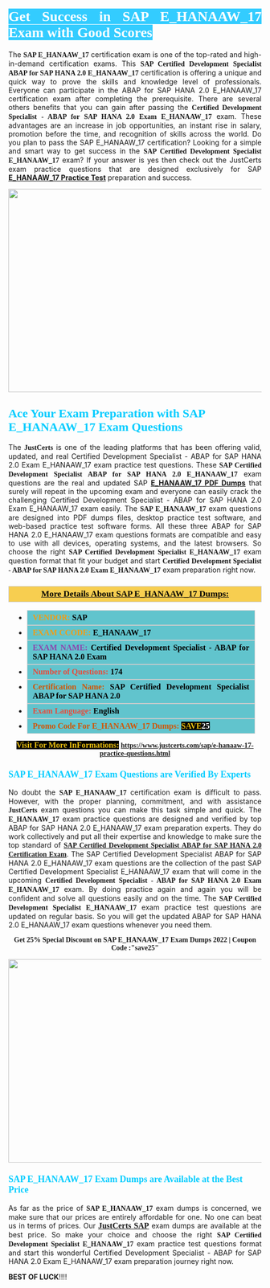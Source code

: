 <h1 style="text-align: justify;"><span style="color:#ffffff;"><span style="font-family:Georgia,serif;"><strong><span style="background-color:#33ccff;">Get Success in SAP E_HANAAW_17 Exam with Good Scores</span></strong></span></span></h1>

<p style="text-align: justify;">The <strong><span style="font-family:Georgia,serif;">SAP E_HANAAW_17</span></strong> certification exam is one of the top-rated and high-in-demand certification exams. This <span style="font-family:Georgia,serif;"><strong>SAP Certified Development Specialist ABAP for SAP HANA 2.0 E_HANAAW_17</strong></span> certification is offering a unique and quick way to prove the skills and knowledge level of professionals. Everyone can participate in the ABAP for SAP HANA 2.0 E_HANAAW_17 certification exam after completing the prerequisite. There are several others benefits that you can gain after passing the <span style="font-family:Georgia,serif;"><strong>Certified Development Specialist - ABAP for SAP HANA 2.0 Exam E_HANAAW_17</strong></span> exam. These advantages are an increase in job opportunities, an instant rise in salary, promotion before the time, and recognition of skills across the world. Do you plan to pass the SAP E_HANAAW_17 certification? Looking for a simple and smart way to get success in the <span style="font-family:Georgia,serif;"><strong>SAP Certified Development Specialist E_HANAAW_17</strong></span> exam? If your answer is yes then check out the JustCerts exam practice questions that are designed exclusively for SAP <strong><a href="https://www.justcerts.com/sap/e-hanaaw-17-practice-questions.html">E_HANAAW_17 Practice Test</a></strong> preparation and success.</p>

<p style="text-align: center;"><a href="https://www.justcerts.com/sap/e-hanaaw-17-practice-questions.html"><img alt="" src="https://i.imgur.com/JNYhfyb.jpg" style="width: 720px; height: 405px;" /></a></p>

<h2 style="margin-right:0in; margin-left:0in"><span style="color:#00ccff;"><span style="font-family:Georgia,serif;"><strong><span style="font-size:18pt">Ace Your Exam Preparation with SAP E_HANAAW_17 Exam Questions </span></strong></span></span></h2>

<p style="text-align: justify;">The <span style="font-size:14px;"><span style="font-family:Georgia,serif;"><strong>JustCerts</strong></span></span> is one of the leading platforms that has been offering valid, updated, and real Certified Development Specialist - ABAP for SAP HANA 2.0 Exam E_HANAAW_17 exam practice test questions. These <span style="font-family:Georgia,serif;"><strong>SAP Certified Development Specialist ABAP for SAP HANA 2.0 E_HANAAW_17</strong></span> exam questions are the real and updated SAP <strong><a href="https://www.justcerts.com/sap/e-hanaaw-17-practice-questions.html">E_HANAAW_17 PDF Dumps</a></strong> that surely will repeat in the upcoming exam and everyone can easily crack the challenging Certified Development Specialist - ABAP for SAP HANA 2.0 Exam E_HANAAW_17 exam easily. The <span style="font-family:Georgia,serif;"><strong>SAP E_HANAAW_17</strong></span> exam questions are designed into PDF dumps files, desktop practice test software, and web-based practice test software forms. All these three ABAP for SAP HANA 2.0 E_HANAAW_17 exam questions formats are compatible and easy to use with all devices, operating systems, and the latest browsers. So choose the right <span style="font-family:Georgia,serif;"><strong>SAP Certified Development Specialist E_HANAAW_17</strong></span> exam question format that fit your budget and start <span style="font-family:Georgia,serif;"><strong>Certified Development Specialist - ABAP for SAP HANA 2.0 Exam E_HANAAW_17</strong></span> exam preparation right now.</p>

<h3 style="background: #f7ce50; border: 1px solid rgb(204, 204, 204); padding: 5px 10px; text-align: center;"><span style="font-family:Georgia,serif;"><u><u><span style="color:#000000;"><span style="font-size:11pt"><span style="line-height:normal"><b><span style="font-size:13.0pt"><span cambria="">More Details About SAP E_HANAAW_17 Dumps:</span></span></b></span></span></span></u></u></span></h3>

<ul>
	<li style="margin:0cm 10pt">
	<div style="background:#61c4cd; border: 1px solid rgb(204, 204, 204); padding: 5px 10px; text-align: justify;"><span style="font-family:Georgia,serif;"><span style="font-size:11pt"><span style="line-height:normal"><b><span style="font-size:12.0pt"><span new="" roman="" times=""><span style="color:#f39c12;">VENDOR:</span> <span style="color:#000000;">SAP</span></span></span></b></span></span></span></div>
	</li>
	<li style="margin:0cm 10pt">
	<div style="background: #61c4cd; border: 1px solid rgb(204, 204, 204); padding: 5px 10px; text-align: justify;"><span style="font-family:Georgia,serif;"><span style="font-size:11pt"><span style="line-height:normal"><b><span style="font-size:12.0pt"><span new="" roman="" times=""><span style="color:#f39c12;">EXAM CCODE:</span> <span style="color:#000000;">E_HANAAW_17</span></span></span></b></span></span></span></div>
	</li>
	<li style="margin:0cm 10pt">
	<div style="background: #61c4cd; border: 1px solid rgb(204, 204, 204); padding: 5px 10px; text-align: justify;"><span style="font-family:Georgia,serif;"><span style="font-size:11pt"><span style="line-height:normal"><b><span style="font-size:12.0pt"><span new="" roman="" times=""><span style="color:#8e44ad;">EXAM NAME:</span> <span style="color:#000000;">Certified Development Specialist - ABAP for SAP HANA 2.0 Exam</span></span></span></b></span></span></span></div>
	</li>
	<li style="margin:0cm 10pt">
	<div style="background: #61c4cd; border: 1px solid rgb(204, 204, 204); padding: 5px 10px;"><span style="font-family:Georgia,serif;"><span style="font-size:11pt"><span style="line-height:normal"><b><span style="font-size:12.0pt"><span new="" roman="" times=""><span style="color:#e74c3c;">Number of Questions:</span><span style="color:#000000;"><span style="color:#f1c40f;"> </span>174</span></span></span></b></span></span></span></div>
	</li>
	<li style="margin:0cm 10pt">
	<div style="background: #61c4cd; border: 1px solid rgb(204, 204, 204); padding: 5px 10px; text-align: justify;"><span style="font-family:Georgia,serif;"><span style="font-size:11pt"><span style="line-height:normal"><b><span style="font-size:12.0pt"><span new="" roman="" times=""><span style="color:#d35400;">Certification Name:</span><span style="color:#000000;"> SAP Certified Development Specialist ABAP for SAP HANA 2.0</span></span></span></b></span></span></span></div>
	</li>
	<li style="margin:0cm 10pt">
	<div style="background: #61c4cd; border: 1px solid rgb(204, 204, 204); padding: 5px 10px; text-align: justify;"><span style="font-family:Georgia,serif;"><span style="font-size:11pt"><span style="line-height:normal"><b><span style="font-size:12.0pt"><span new="" roman="" times=""><span style="color:#e74c3c;">Exam Language:</span> <span style="color:#000000;">English</span></span></span></b></span></span></span></div>
	</li>
	<li style="margin:0cm 10pt">
	<div style="background: #61c4cd; border: 1px solid rgb(204, 204, 204); padding: 5px 10px;"><span style="font-family:Georgia,serif;"><span style="font-size:11pt"><span style="line-height:normal"><b><span style="font-size:12.0pt"><span new="" roman="" times=""><span style="color:#d35400;">Promo Code For E_HANAAW_17 Dumps:</span><span style="color:#f1c40f;"> <span style="background-color:#000000;">SAVE</span></span><span style="color:#ffffff;"><span style="background-color:#000000;">25</span></span></span></span></b></span></span></span></div>
	</li>
</ul>

<p style="text-align: center;"><span style="font-family:Georgia,serif;"><strong><span style="font-size:16px;"><span style="color:#f1c40f;"><span style="background-color:#000000;">Visit For More InFormations:</span></span></span> <a href="https://www.justcerts.com/sap/e-hanaaw-17-practice-questions.html">https://www.justcerts.com/sap/e-hanaaw-17-practice-questions.html</a></strong></span></p>

<h3 style="margin-right:0in; margin-left:0in"><span style="color:#00ccff;"><span style="font-family:Georgia,serif;"><strong><span style="font-size:13.5pt">SAP E_HANAAW_17 Exam Questions are Verified By Experts </span></strong></span></span></h3>

<p style="text-align: justify;">No doubt the <span style="font-family:Georgia,serif;"><strong>SAP E_HANAAW_17</strong></span> certification exam is difficult to pass. However, with the proper planning, commitment, and with assistance <span style="font-family:Georgia,serif;"><span style="font-size:14px;"><strong>JustCerts</strong></span></span> exam questions you can make this task simple and quick. The <span style="font-family:Georgia,serif;"><strong> E_HANAAW_17</strong></span> exam practice questions are designed and verified by top ABAP for SAP HANA 2.0 E_HANAAW_17 exam preparation experts. They do work collectively and put all their expertise and knowledge to make sure the top standard of <a href="https://www.justcerts.com/sap/sap-certified-development-specialist-certification-exams.html"><span style="font-family:Georgia,serif;"><strong>SAP Certified Development Specialist ABAP for SAP HANA 2.0 Certification Exam</strong></span></a>. The SAP Certified Development Specialist ABAP for SAP HANA 2.0 E_HANAAW_17 exam questions are the collection of the past SAP Certified Development Specialist E_HANAAW_17 exam that will come in the upcoming <span style="font-family:Georgia,serif;"><strong>Certified Development Specialist - ABAP for SAP HANA 2.0 Exam E_HANAAW_17</strong></span> exam. By doing practice again and again you will be confident and solve all questions easily and on the time. The <span style="font-family:Georgia,serif;"><strong>SAP Certified Development Specialist E_HANAAW_17</strong></span> exam practice test questions are updated on regular basis. So you will get the updated ABAP for SAP HANA 2.0 E_HANAAW_17 exam questions whenever you need them.</p>

<p style="text-align: center;"><span style="font-size:14px;"><span style="font-family:Georgia,serif;"><strong>Get 25% Special Discount on SAP E_HANAAW_17 Exam Dumps 2022 | Coupon Code :"save25"</strong></span></span></p>

<p style="text-align: center;"><a href="https://www.justcerts.com/sap/e-hanaaw-17-practice-questions.html"><img alt="" src="https://i.imgur.com/FssxWlc.jpg" style="width: 720px; height: 405px;" /></a></p>

<h3 style="margin-right:0in; margin-left:0in"><span style="color:#00ccff;"><span style="font-family:Georgia,serif;"><strong><span style="font-size:13.5pt">SAP E_HANAAW_17 Exam Dumps are Available at the Best Price </span></strong></span></span></h3>

<p style="text-align: justify;">As far as the price of <span style="font-family:Georgia,serif;"><strong>SAP E_HANAAW_17</strong></span> exam dumps is concerned, we make sure that our prices are entirely affordable for one. No one can beat us in terms of prices. Our <a href="https://www.justcerts.com/sap-certification-exams.html"><span style="font-family:Georgia,serif;"><strong><span style="font-size:16px;">JustCerts SAP</span></strong></span></a> exam dumps are available at the best price. So make your choice and choose the right <span style="font-family:Georgia,serif;"><strong>SAP Certified Development Specialist E_HANAAW_17</strong></span> exam practice test questions format and start this wonderful Certified Development Specialist - ABAP for SAP HANA 2.0 Exam E_HANAAW_17 exam preparation journey right now. </p>

<p><span style="font-size:14px;"><strong>BEST OF LUCK</strong>!!!!</span></p>
